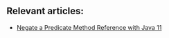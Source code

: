 ## Relevant articles:

- [Negate a Predicate Method Reference with Java 11](https://www.surya.com/java-negate-predicate-method-reference)
